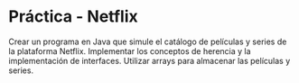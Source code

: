 # Práctica - Netflix

Crear un programa en Java que simule el catálogo de películas y series de la plataforma Netflix.
Implementar los conceptos de herencia y la implementación de interfaces.
Utilizar arrays para almacenar las películas y series.